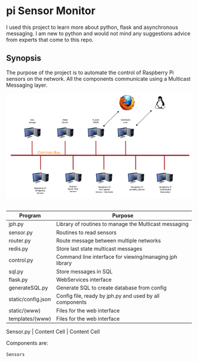 # pi Sensor Monitor

I used this project to learn more about python, flask and asynchronous messaging. I am new to python and would not mind any suggestions advice from experts that come to this repo.

## Synopsis

The purpose of the project is to automate the control of Raspberry Pi sensors on the network. All the components communicate using a Multicast Messaging layer.

![Multicast Network](https://github.com/judgewooden/multi-sensor/raw/master/static/network.png)

## 
Program | Purpose
------- | -------------
jph.py | Library of routines to manage the Multicast messaging
sensor.py          | Routines to read sensors 
router.py          | Route message between multiple networks
redis.py           | Store last state multicast messages 
control.py         | Command line interface for viewing/managing jph library
sql.py             | Store messages in SQL
flask.py           | WebServices interface
generateSQL.py     | Generate SQL to create database from config
static/config.json | Config file, ready by jph.py and used by all components
static/(www)       | Files for the web interface
templates/(www)    | Files for the web interface  



Sensor.py   | 
Content Cell  | Content Cell

Components are:

    Sensors   